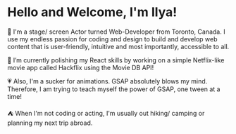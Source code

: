 <h1> Hello and Welcome, I'm Ilya! </h1> 
  
👋 I'm a stage/ screen Actor turned Web-Developer from Toronto, Canada. I use my endless passion for coding and design to build and develop web content that is user-friendly, intuitive and most importantly, accessible to all.

📖 I’m currently polishing my React skills by working on a simple Netflix-like movie app called Hackflix using the Movie DB API!

💗 Also, I'm a sucker for animations. GSAP absolutely blows my mind. Therefore, I am trying to teach myself the power of GSAP, one tween at a time!

⛺ When I'm not coding or acting, I'm usually out hiking/ camping or planning my next trip abroad.

